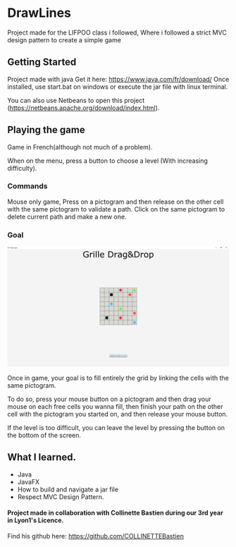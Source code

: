 # DrawLines
Project made for the LIFPOO class i followed, Where i followed a strict MVC design pattern to create a simple game

## Getting Started
Project made with java
Get it here: https://www.java.com/fr/download/
Once installed, use start.bat on windows or execute the jar file with linux terminal.

You can also use Netbeans to open this project (https://netbeans.apache.org/download/index.html).

## Playing the game
Game in French(although not much of a problem).

When on the menu, press a button to choose a level (With increasing difficulty).


### Commands

Mouse only game, Press on a pictogram and then release on the other cell with the same pictogram to validate a path.
Click on the same pictogram to delete current path and make a new one.

### Goal
![Image Du Jeu](https://github.com/Clemyxy/DrawLines/blob/master/ProjetLifpooScreen.png)

Once in game, your goal is to fill entirely the grid by linking the cells with the same pictogram.

To do so, press your mouse button on a pictogram and then drag your mouse on each free cells you wanna fill,
then finish your path on the other cell with the pictogram you started on, and then release your mouse button.

If the level is too difficult, you can leave the level by pressing the button on the bottom of the screen.

## What I learned.

* Java
* JavaFX
* How to build and navigate a jar file
* Respect MVC Design Pattern.


#### Project made in collaboration with Collinette Bastien during our 3rd year in Lyon1's Licence.
Find his github here: https://github.com/COLLINETTEBastien
